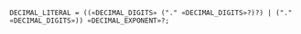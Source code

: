 <!-- This file is generated automatically by infrastructure scripts. Please don't edit by hand. -->

```{ .ebnf .slang-ebnf #DECIMAL_LITERAL }
DECIMAL_LITERAL = ((«DECIMAL_DIGITS» ("." «DECIMAL_DIGITS»?)?) | ("." «DECIMAL_DIGITS»)) «DECIMAL_EXPONENT»?;
```
